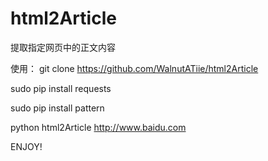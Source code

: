# html2Article

提取指定网页中的正文内容

使用：
git clone https://github.com/WalnutATiie/html2Article

sudo pip install requests

sudo pip install pattern

python html2Article http://www.baidu.com

ENJOY!
